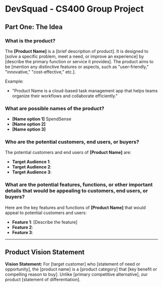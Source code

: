 # DevSquad - CS400 Group Project

## Part One: The Idea

### What is the product?

The **[Product Name]** is a [brief description of product]. It is designed to [solve a specific problem, meet a need, or improve an experience] by [describe the primary function or service it provides]. The product aims to be [mention any distinctive features or aspects, such as "user-friendly," "innovative," "cost-effective," etc.].

Example:

- "Product Name is a cloud-based task management app that helps teams organize their workflows and collaborate efficiently."

### What are possible names of the product?

- **[Name option 1]** SpendSense
- **[Name option 2]**
- **[Name option 3]**

### Who are the potential customers, end users, or buyers?

The potential customers and end users of **[Product Name]** are:

- **Target Audience 1**:
- **Target Audience 2**:
- **Target Audience 3**:

### What are the potential features, functions, or other important details that would be appealing to customers, end users, or buyers?

Here are the key features and functions of **[Product Name]** that would appeal to potential customers and users:

- **Feature 1**: [Describe the feature]
- **Feature 2**:
- **Feature 3**:

---

## Product Vision Statement

**Vision Statement:**
For [target customer] who [statement of need or opportunity], the [product name] is a [product category] that [key benefit or compelling reason to buy]. Unlike [primary competitive alternative], our product [statement of differentiation].
